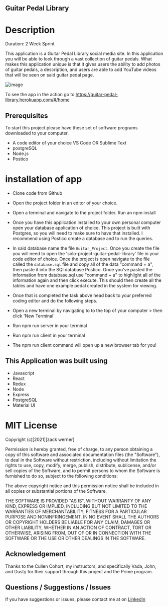 ## Guitar Pedal Library

# Description

Duration: 2 Week Sprint

This application is a Guitar Pedal Library social media site. In this application you will be able to look through a vast collection of guitar pedals. What makes this application unique is that it gives users the ability to add photos of guitar pedals, a description, and users are able to add YouTube videos that will be seen on said guitar pedal page.

![image](https://user-images.githubusercontent.com/74740443/116173755-baaa5480-a6d2-11eb-84fc-ad3bb10d392f.png)

To see the app in the action go to https://guitar-pedal-library.herokuapp.com/#/home

## Prerequisites

To start this project please have these set of software programs downloaded to your computer.

- A code editor of your choice VS Code OR Sublime Text
- postgreSQL
- Node.js
- Postico

# installation of app

- Clone code from Github
- Open the project folder in an editor of your choice.
- Open a terminal and navigate to the project folder. Run an npm install

- Once you have this application installed to your own personal computer open your database application of choice. This project is built with Postgres, so you will need to make sure to have that installed. I recommend using Postico create a database and to run the queries.
- In said database name the file `Guitar_Project`. Once you create the file you will need to open the 'solo-project-guitar-pedal-library' file in your code editor of choice. Once the project is open navigate to the file called the `database.sql` file and copy all of the data "command + a", then paste it into the SQl database Postico. Once you've pasted the information from database.sql use "command + a" to highlight all of the information again and then click execute. This should then create all the tables and have one example pedal created in the system for viewing.

- Once that is completed the task above head back to your preferred coding editor and do the following steps.

- Open a new terminal by navigating to to the top of your computer > then click 'New Terminal'
- Run npm run server in your terminal
- Run npm run client in your terminal
- The npm run client command will open up a new browser tab for you!

## This Application was built using

- Javascript
- React
- Redux
- Node
- Express
- PostgreSQL
- Material UI

# MIT License

Copyright (c)[2021][zack werner]

Permission is hereby granted, free of charge, to any person obtaining a copy
of this software and associated documentation files (the "Software"), to deal
in the Software without restriction, including without limitation the rights
to use, copy, modify, merge, publish, distribute, sublicense, and/or sell
copies of the Software, and to permit persons to whom the Software is
furnished to do so, subject to the following conditions:

The above copyright notice and this permission notice shall be included in all
copies or substantial portions of the Software.

THE SOFTWARE IS PROVIDED "AS IS", WITHOUT WARRANTY OF ANY KIND, EXPRESS OR
IMPLIED, INCLUDING BUT NOT LIMITED TO THE WARRANTIES OF MERCHANTABILITY,
FITNESS FOR A PARTICULAR PURPOSE AND NONINFRINGEMENT. IN NO EVENT SHALL THE
AUTHORS OR COPYRIGHT HOLDERS BE LIABLE FOR ANY CLAIM, DAMAGES OR OTHER
LIABILITY, WHETHER IN AN ACTION OF CONTRACT, TORT OR OTHERWISE, ARISING FROM,
OUT OF OR IN CONNECTION WITH THE SOFTWARE OR THE USE OR OTHER DEALINGS IN THE
SOFTWARE.

## Acknowledgement

Thanks to the Cullen Cohort, my instructors, and specifically Vada, John, and Dusty for their support through this project and the Prime program.

## Questions / Suggestions / Issues

If you have suggestions or issues, please contact me at on [LinkedIn](https://www.linkedin.com/in/zack-werner/)
